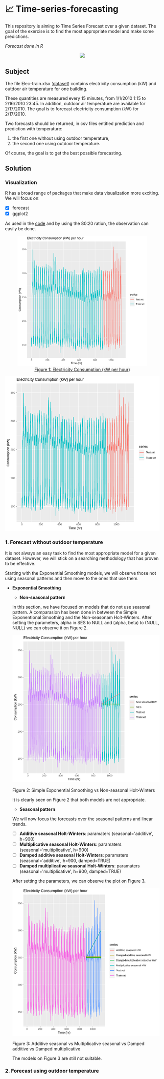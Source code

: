 # :chart_with_upwards_trend: Time-series-forecasting

 This repository is aiming to Time Series Forecast over a given dataset. The goal of the exercise is to find the most appropriate model and make some predictions.

*Forecast done in R*

<p align="center">
  <img src="https://www.analyticsindiamag.com/wp-content/uploads/2018/12/timser.gif"/>
</p>



## Subject

The file Elec-train.xlsx ([dataset](https://github.com/IsmaelMekene/Time-series-forecasting/blob/main/dataset/Elec-train.xlsx)) contains electricity consumption (kW) and outdoor air temperature for one building.

These quantities are measured every 15 minutes, from 1/1/2010 1:15 to 2/16/2010 23:45. In addition, outdoor
air temperature are available for 2/17/2010. The goal is to forecast electricity consumption (kW) for
2/17/2010.

Two forecasts should be returned, in csv files entitled prediction and prediction with temperature:

1. the first one without using outdoor temperature,
2. the second one using outdoor temperature.

Of course, the goal is to get the best possible forecasting. 




## Solution


### Visualization

R has a broad range of packages that make data visualization more exciting. We will focus on:
- [x] forecast
- [x] ggplot2

As used in the [code](https://github.com/IsmaelMekene/Time-series-forecasting/blob/main/model/TimesSeries.ipynb) and by using the 80:20 ration, the observation can easily be done.

  <figure align="center">
  <img src="https://github.com/IsmaelMekene/Metaheuristics--Stochastic-Optimization/blob/main/images/visuatraintest.png"/>
  <u>Figure 1: Electricity Consumption (kW per hour)</u>
  </figure>
  
  <p align="center">
  <img src="https://github.com/IsmaelMekene/Metaheuristics--Stochastic-Optimization/blob/main/images/visuatraintest.png"/>
  </p>


### 1. Forecast without outdoor temperature
 
It is not always an easy task to find the most appropriate model for a given dataset. However, we will stick on a searching methodology that has proven to be effective.

Starting with the Exponential Smoothing models, we will observe those not using seasonal patterns and then move to the ones that use them.

- **Exponential Smoothing**
  
  - **Non-seasonal pattern**
  
  In this section, we have focused on models that do not use seasonal pattern. A comparasion has been done in between the Simple Exponentional Smoothing and the Non-seasonam Holt-Winters. After setting the parameters, alpha in SES to NULL and (alpha, beta) to (NULL, NULL) we can observe it on Figure 2.
  
  <p align="center">
  <img src="https://github.com/IsmaelMekene/Metaheuristics--Stochastic-Optimization/blob/main/images/nonseasonal.png"/>
  <figcaption> Figure 2: Simple Exponential Smoothing vs Non-seasonal Holt-Winters </figcaption>
  </p>
  
 
  It is clearly seen on Figure 2 that both models are not appropriate.
   
  - **Seasonal pattern** 
  
  We will now focus the forecasts over the seasonal patterns and linear trends.
  
  - [ ] **Additive seasonal Holt-Winters**: paramaters (seasonal='additive', h=900)
  - [ ] **Multiplicative seasonal Holt-Winters**: paramaters (seasonal='multiplicative', h=900)
  - [ ] **Damped additive seasonal Holt-Winters**: paramaters (seasonal='additive', h=900, damped=TRUE)
  - [ ] **Damped multiplicative seasonal Holt-Winters**: paramaters (seasonal='multiplicative', h=900, damped=TRUE)
  
  After setting the parameters, we can observe the plot on Figure 3.
    
  <p align="center">
  <img src="https://github.com/IsmaelMekene/Metaheuristics--Stochastic-Optimization/blob/main/images/seasonalandlinear.png"/>
  <figcaption> Figure 3: Additive seasonal vs Multiplicative seasonal vs Damped additive vs Damped multiplicative</figcaption>
  </p>
    
  The models on Figure 3 are still not suitable.

 
 
### 2. Forecast using outdoor temperature

